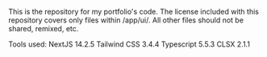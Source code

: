 This is the repository for my portfolio's code.
The license included with this repository covers only files within /app/ui/.
All other files should not be shared, remixed, etc.

Tools used:
NextJS 14.2.5
Tailwind CSS 3.4.4
Typescript 5.5.3
CLSX 2.1.1
